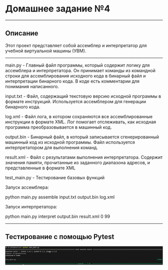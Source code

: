 # Домашнее задание №4
___
## Описание
Этот проект представляет собой ассемблер и интерпретатор для учебной виртуальной машины (УВМ).
___
main.py - Главный файл программы, который содержит логику для ассемблера и интерпретатора. Он принимает команды из командной строки для ассемблирования исходного кода в бинарный файл и интерпретации бинарного кода. В коде есть комментарии для понимания написанного.

input.txt - Файл, содержащий текстовую версию исходной программы в формате инструкций. Используется ассемблером для генерации бинарного кода.

log.xml - Файл лога, в котором сохраняются все ассемблированные инструкции в формате XML. Лог помогает отслеживать, как исходная программа преобразовывается в машинный код.

output.bin - Бинарный файл, в который записывается сгенерированный машинный код из исходной программы. Файл используется интерпретатором для выполнения команд.

result.xml - Файл с результатами выполнения интерпретатора. Содержит значения памяти, прочитанные из заданного диапазона адресов, и представленные в формате XML

test_main.py - Тестирование базовых функций


Запуск ассемблера:

python main.py assemble input.txt output.bin log.xml

Запуск интерпретатора:

python main.py interpret output.bin result.xml 0 99

___
## Тестирование с помощью Pytest 
![pytest](img/test2.png)
